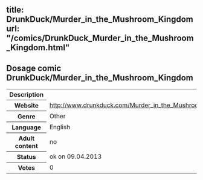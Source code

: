 title: DrunkDuck/Murder_in_the_Mushroom_Kingdom
url: "/comics/DrunkDuck_Murder_in_the_Mushroom_Kingdom.html"
---
Dosage comic DrunkDuck/Murder_in_the_Mushroom_Kingdom
-----------------------------------------

<table class="comicinfo">
<tr>
<th>Description</th><td></td>
</tr>
<tr>
<th>Website</th><td><a href="http://www.drunkduck.com/Murder_in_the_Mushroom_Kingdom/">http://www.drunkduck.com/Murder_in_the_Mushroom_Kingdom/</a></td>
</tr>
<tr>
<th>Genre</th><td>Other</td>
</tr>
<tr>
<th>Language</th><td>English</td>
</tr>
<tr>
<th>Adult content</th><td>no</td>
</tr>
<tr>
<th>Status</th><td>ok on 09.04.2013</td>
</tr>
<tr>
<th>Votes</th><td>0</div></td>
</tr>
</table>
